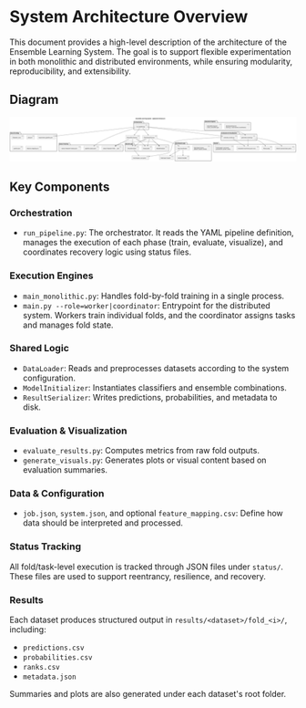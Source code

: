 # System Architecture Overview

This document provides a high-level description of the architecture of the Ensemble Learning System. The goal is to support flexible experimentation in both monolithic and distributed environments, while ensuring modularity, reproducibility, and extensibility.

## Diagram

![System Architecture](../../rendered/diagrams/EnsembleSystemArchitecture.svg)

## Key Components

### Orchestration

- `run_pipeline.py`: The orchestrator. It reads the YAML pipeline definition, manages the execution of each phase (train, evaluate, visualize), and coordinates recovery logic using status files.

### Execution Engines

- `main_monolithic.py`: Handles fold-by-fold training in a single process.
- `main.py --role=worker|coordinator`: Entrypoint for the distributed system. Workers train individual folds, and the coordinator assigns tasks and manages fold state.

### Shared Logic

- `DataLoader`: Reads and preprocesses datasets according to the system configuration.
- `ModelInitializer`: Instantiates classifiers and ensemble combinations.
- `ResultSerializer`: Writes predictions, probabilities, and metadata to disk.

### Evaluation & Visualization

- `evaluate_results.py`: Computes metrics from raw fold outputs.
- `generate_visuals.py`: Generates plots or visual content based on evaluation summaries.

### Data & Configuration

- `job.json`, `system.json`, and optional `feature_mapping.csv`: Define how data should be interpreted and processed.

### Status Tracking

All fold/task-level execution is tracked through JSON files under `status/`. These files are used to support reentrancy, resilience, and recovery.

### Results

Each dataset produces structured output in `results/<dataset>/fold_<i>/`, including:
- `predictions.csv`
- `probabilities.csv`
- `ranks.csv`
- `metadata.json`

Summaries and plots are also generated under each dataset's root folder.
